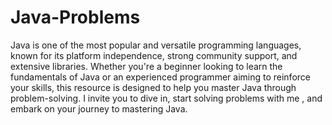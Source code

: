 # Java-Problems

Java is one of the most popular and versatile programming languages, known for its platform independence, strong community support, and extensive libraries. Whether you're a beginner looking to learn the fundamentals of Java or
an experienced programmer aiming to reinforce your skills, this resource is designed to help you master Java through problem-solving.
I invite you to dive in, start solving problems with me , and embark on your journey to mastering Java.
 
